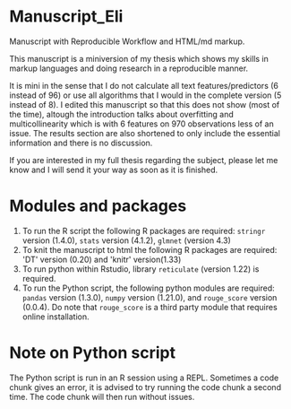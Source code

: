 # Manuscript_Eli
 Manuscript with Reproducible Workflow and HTML/md markup.

 This manuscript is a miniversion of my thesis which shows my skills in markup languages and doing research in a reproducible manner.

 It is mini in the sense that I do not calculate all text features/predictors (6 instead of 96) or use all algorithms that I would in the complete version (5 instead of 8). I edited this manuscript so that this does not show (most of the time), altough the introduction talks about overfitting and multicollinearity which is with 6 features on 970 observations less of an issue. 
 The results section are also shortened to only include the essential information and there is no discussion.
 
 If you are interested in my full thesis regarding the subject, please let me know and I will send it your way as soon as it is finished.


 # Modules and packages
 1. To run the R script the following R packages are required: `stringr` version (1.4.0), `stats` version (4.1.2), `glmnet` (version 4.3)
 2. To knit the manuscript to html the following R packages are required: 'DT' version (0.20) and 'knitr' version(1.33)
 3. To run python within Rstudio, library `reticulate` (version 1.22) is required.
 4. To run the Python script, the following python modules are required: `pandas` version (1.3.0), `numpy` version (1.21.0), and `rouge_score` version (0.0.4). 
 Do note that `rouge_score` is a third party module that requires online installation.

 # Note on Python script
 The Python script is run in an R session using a REPL. Sometimes a code chunk gives an error, it is advised to try running the code chunk a second time. The code chunk will then run without issues.
